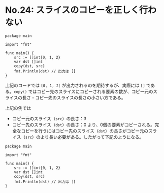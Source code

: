 # No.24: スライスのコピーを正しく行わない

```
package main

import "fmt"

func main() {
	src := []int{0, 1, 2}
	var dst []int
	copy(dst, src)
	fmt.Println(dst) // 出力は []
}

```

上記のコードでは `[0, 1, 2]` が出力されるのを期待するが、実際には `[]` である。`copy()` ではコピー先のスライスにコピーされる要素の数が、コピー元のスライスの長さ・コピー先のスライスの長さの小さい方である。

上記の例では
* コピー元のスライス（`src`）の長さ：3
* コピー先のスライス（`dst`）の長さ：0
より、0個の要素がコピーされる。完全なコピーを行うにはコピー先のスライス（`dst`）の長さがコピー元のスライス（`src`）のより長い必要がある。したがって下記のようになる。

```
package main

import "fmt"

func main() {
	src := []int{0, 1, 2}
	var dst []int
	copy(dst, src)
	fmt.Println(dst) // 出力は []
}

```